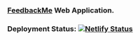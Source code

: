 ### [FeedbackMe](https://feedbackme.tk) Web Application.

### Deployment Status: [![Netlify Status](https://api.netlify.com/api/v1/badges/eb1acfe8-c6f2-48f0-8b1e-86c8b3267aae/deploy-status)](https://app.netlify.com/sites/feedbackme/deploys)
